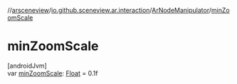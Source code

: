//[arsceneview](../../../index.md)/[io.github.sceneview.ar.interaction](../index.md)/[ArNodeManipulator](index.md)/[minZoomScale](min-zoom-scale.md)

# minZoomScale

[androidJvm]\
var [minZoomScale](min-zoom-scale.md): [Float](https://kotlinlang.org/api/latest/jvm/stdlib/kotlin/-float/index.html) = 0.1f
